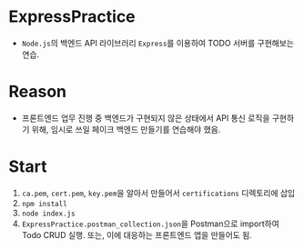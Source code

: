 # ExpressPractice
- `Node.js`의 백엔드 API 라이브러리 `Express`를 이용하여 TODO 서버를 구현해보는 연습.

# Reason
- 프론트엔드 업무 진행 중 백엔드가 구현되지 않은 상태에서 API 통신 로직을 구현하기 위해, 임시로 쓰일 페이크 백엔드 만들기를 연습해야 했음.

# Start
1. `ca.pem`, `cert.pem`, `key.pem`을 알아서 만들어서 `certifications` 디렉토리에 삽입
2. `npm install`
3. `node index.js`
4. `ExpressPractice.postman_collection.json`을 Postman으로 import하여 Todo CRUD 실행. 또는, 이에 대응하는 프론트엔드 앱을 만들어도 됨.
